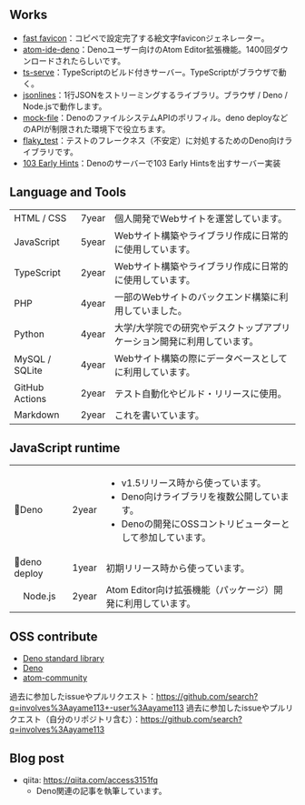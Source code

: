 ## Works

- [fast favicon](https://favi.deno.dev/)：コピペで設定完了する絵文字faviconジェネレーター。
- [atom-ide-deno](https://atom.io/packages/atom-ide-deno)：Denoユーザー向けのAtom Editor拡張機能。1400回ダウンロードされたらしいです。
- [ts-serve](https://github.com/ayame113/ts-serve)：TypeScriptのビルド付きサーバー。TypeScriptがブラウザで動く。
- [jsonlines](https://github.com/ayame113/jsonlines)：1行JSONをストリーミングするライブラリ。ブラウザ / Deno / Node.jsで動作します。
- [mock-file](https://github.com/ayame113/mock-file)：DenoのファイルシステムAPIのポリフィル。deno deployなどのAPIが制限された環境下で役立ちます。
- [flaky_test](https://github.com/ayame113/flaky_test)：テストのフレークネス（不安定）に対処するためのDeno向けライブラリです。
- [103 Early Hints](https://github.com/ayame113/early-hints)：Denoのサーバーで103 Early Hintsを出すサーバー実装

## Language and Tools

||||
|---|---|---|
|HTML / CSS|7year|個人開発でWebサイトを運営しています。|
|JavaScript|5year|Webサイト構築やライブラリ作成に日常的に使用しています。|
|TypeScript|2year|Webサイト構築やライブラリ作成に日常的に使用しています。|
|PHP|4year|一部のWebサイトのバックエンド構築に利用していました。|
|Python|4year|大学/大学院での研究やデスクトップアプリケーション開発に利用しています。|
|MySQL / SQLite|4year|Webサイト構築の際にデータベースとしてに利用しています。|
|GitHub Actions|2year|テスト自動化やビルド・リリースに使用。|
|Markdown|2year|これを書いています。|

## JavaScript runtime


||||
|---|---|---|
|🦕Deno|2year|<ul><li>v1.5リリース時から使っています。</li><li>Deno向けライブラリを複数公開しています。</li><li>Denoの開発にOSSコントリビューターとして参加しています。</li></ul>|
|🦕deno deploy|1year|初期リリース時から使っています。|
|<img src="https://nodejs.org/static/images/favicons/favicon-32x32.png" style="width:1em;height:1em;">Node.js|2year|Atom Editor向け拡張機能（パッケージ）開発に利用しています。|



## OSS contribute

- [Deno standard library](https://github.com/denoland/deno_std)
- [Deno](https://github.com/denoland/deno)
- [atom-community](https://github.com/atom-community)

過去に参加したissueやプルリクエスト：https://github.com/search?q=involves%3Aayame113+-user%3Aayame113
過去に参加したissueやプルリクエスト（自分のリポジトリ含む）：https://github.com/search?q=involves%3Aayame113

## Blog post

- qiita: https://qiita.com/access3151fq
  - Deno関連の記事を執筆しています。

